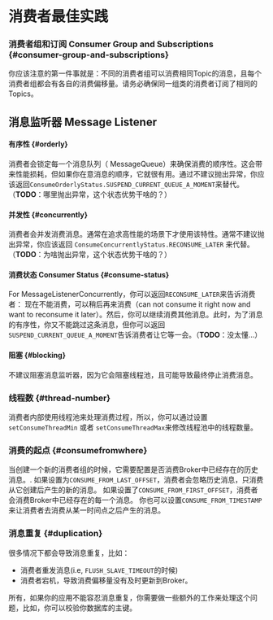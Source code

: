 # 消费者最佳实践

### 消费者组和订阅 Consumer Group and Subscriptions {#consumer-group-and-subscriptions}

你应该注意的第一件事就是：不同的消费者组可以消费相同Topic的消息，且每个消费者组都会有各自的消费偏移量。请务必确保同一组类的消费者订阅了相同的Topics。

## 消息监听器 Message Listener

#### 有序性 {#orderly}

消费者会锁定每一个消息队列（ MessageQueue）来确保消费的顺序性。这会带来性能损耗，但如果你在意消息的顺序，它就很有用。通过不建议抛出异常，你应该返回`ConsumeOrderlyStatus.SUSPEND_CURRENT_QUEUE_A_MOMENT`来替代。（**TODO**：哪里抛出异常，这个状态优势干啥的？）

#### 并发性 {#concurrently}

消费者会并发消费消息。通常在追求高性能的场景下才使用该特性。通常不建议抛出异常，你应该返回 `ConsumeConcurrentlyStatus.RECONSUME_LATER` 来代替。（**TODO**：为啥抛出异常，这个状态优势干啥的？）

#### 消费状态 Consumer Status {#consume-status}

For MessageListenerConcurrently，你可以返回`RECONSUME_LATER`来告诉消费者： 现在不能消费，可以稍后再来消费（can not consume it right now and want to reconsume it later）。然后，你可以继续消费其他消息。此时，为了消息的有序性，你又不能跳过这条消息，但你可以返回`SUSPEND_CURRENT_QUEUE_A_MOMENT`告诉消费者让它等一会。（**TODO**：没太懂...）

#### 阻塞 {#blocking}

不建议阻塞消息监听器，因为它会阻塞线程池，且可能导致最终停止消费消息。

### 线程数 {#thread-number}

消费者内部使用线程池来处理消费过程，所以，你可以通过设置`setConsumeThreadMin` 或者 `setConsumeThreadMax`来修改线程池中的线程数量。

### 消费的起点 {#consumefromwhere}

当创建一个新的消费者组的时候，它需要配置是否消费Broker中已经存在的历史消息。. 如果设置为`CONSUME_FROM_LAST_OFFSET`，消费者会忽略历史消息，只消费从它创建后产生的新的消息。 如果设置了`CONSUME_FROM_FIRST_OFFSET`，消费者会消费Broker中已经存在的每一个消息。 你也可以设置`CONSUME_FROM_TIMESTAMP`来让消费者去消费从某一时间点之后产生的消息。

### 消息重复 {#duplication}

很多情况下都会导致消息重复，比如：

* 消费者重发消息\(i.e, `FLUSH_SLAVE_TIMEOUT`的时候\)
* 消费者宕机，导致消费偏移量没有及时更新到Broker。

所有，如果你的应用不能容忍消息重复，你需要做一些额外的工作来处理这个问题，比如，你可以校验你数据库的主键。

